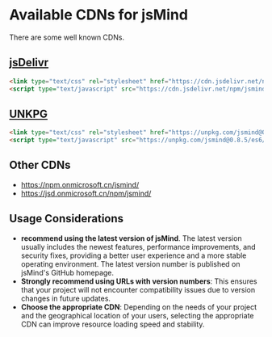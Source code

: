 # Available CDNs for jsMind

There are some well known CDNs.


## [jsDelivr](https://www.jsdelivr.com/package/npm/jsmind/)

```html
<link type="text/css" rel="stylesheet" href="https://cdn.jsdelivr.net/npm/jsmind@0.8.5/style/jsmind.css" />
<script type="text/javascript" src="https://cdn.jsdelivr.net/npm/jsmind@0.8.5/es6/jsmind.js"></script>
```

## [UNKPG](https://unpkg.com/jsmind/)

```html
<link type="text/css" rel="stylesheet" href="https://unpkg.com/jsmind@0.8.5/style/jsmind.css" />
<script type="text/javascript" src="https://unpkg.com/jsmind@0.8.5/es6/jsmind.js"></script>
```

## Other CDNs

- https://npm.onmicrosoft.cn/jsmind/
- https://jsd.onmicrosoft.cn/npm/jsmind/


## Usage Considerations

- **recommend using the latest version of jsMind**. The latest version usually includes the newest features, performance improvements, and security fixes, providing a better user experience and a more stable operating environment. The latest version number is published on jsMind's GitHub homepage.
- **Strongly recommend using URLs with version numbers**: This ensures that your project will not encounter compatibility issues due to version changes in future updates.
- **Choose the appropriate CDN**: Depending on the needs of your project and the geographical location of your users, selecting the appropriate CDN can improve resource loading speed and stability.